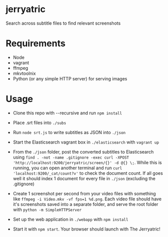 # jerryatric
Search across subtitle files to find relevant screenshots

# Requirements
* Node
* vagrant
* ffmpeg
* mkvtoolnix
* Python (or any simple HTTP server) for serving images

# Usage
* Clone this repo with --recursive and run `npm install`
* Place .srt files into `./subs`
* Run `node srt.js` to write subtitles as JSON into `./json`
* Start the Elasticsearch vagrant box in `./elasticsearch` with `vagrant up`
* From the `./json` folder, post the converted subtitles to Elasticsearch using `find . -not -name .gitignore -exec curl -XPOST 'http://localhost:9200/jerryatric/screen/{}' -d @{} \;`. While this is running, you can open another terminal and run `curl 'localhost:9200/_cat/count?v'` to check the document count. If all goes well it should index 1 document for every file in `./json` (excluding the .gitignore)
* Create 1 screenshot per second from your video files with something like `ffmpeg -i Video.mkv -vf fps=1 %d.png`. Each video file should have it's screenshots saved into a separate folder, and serve the root folder with `python -m SimpleHTTPServer`

* Set up the web application in `./webapp` with `npm install`
* Start it with `npm start`. Your browser should launch with The Jerryatric!
